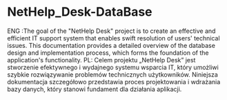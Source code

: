 # NetHelp_Desk-DataBase
ENG  :The goal of the "NetHelp Desk" project is to create an effective and efficient IT
support system that enables swift resolution of users' technical issues.
This documentation provides a detailed overview of the database design and implementation process, which forms the foundation of the application's functionality.
PL: Celem projektu „NetHelp Desk” jest stworzenie efektywnego i wydajnego systemu wsparcia IT,
który umożliwi szybkie rozwiązywanie problemów technicznych użytkowników. 
Niniejsza dokumentacja szczegółowo przedstawia proces projektowania i wdrażania bazy danych, który stanowi fundament dla działania aplikacji.
